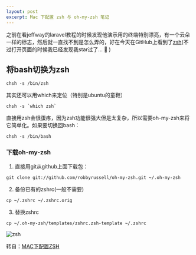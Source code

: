 ```yaml
---
layout: post
excerpt: Mac 下配置 zsh 与 oh-my-zsh 笔记
---
```


之前在看jeffway的laravel教程的时候发现他演示用的终端特别漂亮，有一个云朵一样的标志，然后就一直找不到是怎么弄的，好在今天在GitHub上看到了[zsh](https://github.com/zsh-users/zsh)(不过打开页面的时候我已经发现我star过了... :see_no_evil: )

## 将bash切换为zsh
```shell
chsh -s /bin/zsh
```

其实还可以用which来定位（特别是ubuntu的童鞋）

```shell
chsh -s `which zsh`
```

直接用zsh会很蛋疼，因为zsh功能很强大但是太复杂，所以需要oh-my-zsh来将它简单化。如果要切换回bash：

```shell
chsh -s /bin/bash
```

### 下载oh-my-zsh
1. 直接用git从github上面下载包：

```shell
git clone git://github.com/robbyrussell/oh-my-zsh.git ~/.oh-my-zsh
```

2. 备份已有的zshrc(一般不需要)

```shell
cp ~/.zshrc ~/.zshrc.orig
```
3. 替换zshrc

```shell
cp ~/.oh-my-zsh/templates/zshrc.zsh-template ~/.zshrc
```

![zsh]({{site.url}}/attachments/images/zsh.png)


转自：[MAC下配置ZSH](http://blog.163.com/qy_gong/blog/static/1718738792013102992830558/)

